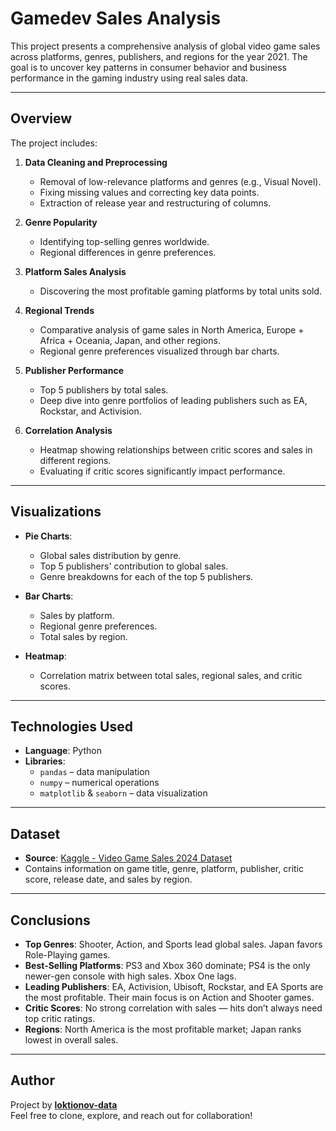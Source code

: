 # Gamedev Sales Analysis

This project presents a comprehensive analysis of global video game sales across platforms, genres, publishers, and regions for the year 2021. The goal is to uncover key patterns in consumer behavior and business performance in the gaming industry using real sales data.

---

## Overview

The project includes:

1. **Data Cleaning and Preprocessing**  
   - Removal of low-relevance platforms and genres (e.g., Visual Novel).  
   - Fixing missing values and correcting key data points.  
   - Extraction of release year and restructuring of columns.

2. **Genre Popularity**  
   - Identifying top-selling genres worldwide.  
   - Regional differences in genre preferences.

3. **Platform Sales Analysis**  
   - Discovering the most profitable gaming platforms by total units sold.

4. **Regional Trends**  
   - Comparative analysis of game sales in North America, Europe + Africa + Oceania, Japan, and other regions.  
   - Regional genre preferences visualized through bar charts.

5. **Publisher Performance**  
   - Top 5 publishers by total sales.  
   - Deep dive into genre portfolios of leading publishers such as EA, Rockstar, and Activision.

6. **Correlation Analysis**  
   - Heatmap showing relationships between critic scores and sales in different regions.  
   - Evaluating if critic scores significantly impact performance.

---

## Visualizations

- **Pie Charts**:  
  - Global sales distribution by genre.  
  - Top 5 publishers' contribution to global sales.  
  - Genre breakdowns for each of the top 5 publishers.

- **Bar Charts**:  
  - Sales by platform.  
  - Regional genre preferences.  
  - Total sales by region.

- **Heatmap**:  
  - Correlation matrix between total sales, regional sales, and critic scores.

---

## Technologies Used

- **Language**: Python   
- **Libraries**:
  - `pandas` – data manipulation  
  - `numpy` – numerical operations  
  - `matplotlib` & `seaborn` – data visualization  

---

## Dataset

- **Source**: [Kaggle - Video Game Sales 2024 Dataset](https://www.kaggle.com/datasets/asaniczka/video-game-sales-2024/data)  
- Contains information on game title, genre, platform, publisher, critic score, release date, and sales by region.

---

## Conclusions

- **Top Genres**: Shooter, Action, and Sports lead global sales. Japan favors Role-Playing games.
- **Best-Selling Platforms**: PS3 and Xbox 360 dominate; PS4 is the only newer-gen console with high sales. Xbox One lags.
- **Leading Publishers**: EA, Activision, Ubisoft, Rockstar, and EA Sports are the most profitable. Their main focus is on Action and Shooter games.
- **Critic Scores**: No strong correlation with sales — hits don’t always need top critic ratings.
- **Regions**: North America is the most profitable market; Japan ranks lowest in overall sales.

---

## Author

Project by **[loktionov-data](https://github.com/loktionov-data)**  
Feel free to clone, explore, and reach out for collaboration!
